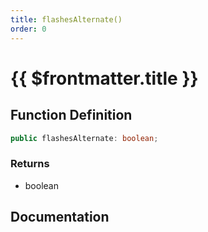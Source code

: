 ```yaml
---
title: flashesAlternate()
order: 0
---
```


# {{ $frontmatter.title }}

## Function Definition

```ts
public flashesAlternate: boolean;
```

### Returns

* boolean

## Documentation

<!--@include: ./parts/flashesAlternate.md-->
